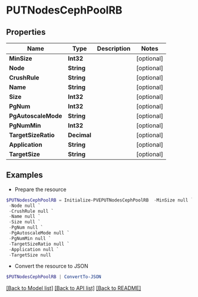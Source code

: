 # PUTNodesCephPoolRB
## Properties

Name | Type | Description | Notes
------------ | ------------- | ------------- | -------------
**MinSize** | **Int32** |  | [optional] 
**Node** | **String** |  | [optional] 
**CrushRule** | **String** |  | [optional] 
**Name** | **String** |  | [optional] 
**Size** | **Int32** |  | [optional] 
**PgNum** | **Int32** |  | [optional] 
**PgAutoscaleMode** | **String** |  | [optional] 
**PgNumMin** | **Int32** |  | [optional] 
**TargetSizeRatio** | **Decimal** |  | [optional] 
**Application** | **String** |  | [optional] 
**TargetSize** | **String** |  | [optional] 

## Examples

- Prepare the resource
```powershell
$PUTNodesCephPoolRB = Initialize-PVEPUTNodesCephPoolRB  -MinSize null `
 -Node null `
 -CrushRule null `
 -Name null `
 -Size null `
 -PgNum null `
 -PgAutoscaleMode null `
 -PgNumMin null `
 -TargetSizeRatio null `
 -Application null `
 -TargetSize null
```

- Convert the resource to JSON
```powershell
$PUTNodesCephPoolRB | ConvertTo-JSON
```

[[Back to Model list]](../README.md#documentation-for-models) [[Back to API list]](../README.md#documentation-for-api-endpoints) [[Back to README]](../README.md)


